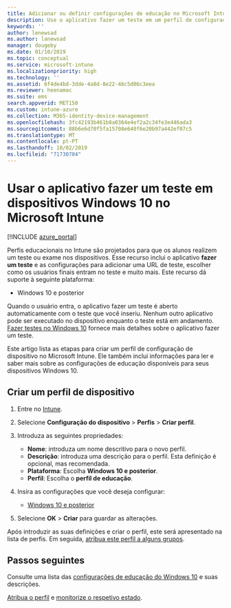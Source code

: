 ```yaml
---
title: Adicionar ou definir configurações de educação no Microsoft Intune-Azure | Microsoft Docs
description: Use o aplicativo fazer um teste em um perfil de configuração de dispositivo em dispositivos Windows 10 e posteriores no Microsoft Intune. Crie um perfil de configuração usando as configurações de educação e insira uma URL de aplicativo de teste, escolha como os usuários entram, monitore a tela durante o teste e permita ou Evite sugestões de texto durante o teste.
keywords: ''
author: lenewsad
ms.author: lanewsad
manager: dougeby
ms.date: 01/10/2019
ms.topic: conceptual
ms.service: microsoft-intune
ms.localizationpriority: high
ms.technology: ''
ms.assetid: 6f4de4bd-3dde-4a8d-8e22-46c5d06c3eea
ms.reviewer: heenamac
ms.suite: ems
search.appverid: MET150
ms.custom: intune-azure
ms.collection: M365-identity-device-management
ms.openlocfilehash: 3fc42193b461b8a0364e4ef2a2c34fe3e446ada3
ms.sourcegitcommit: 88b6e6d70f5fa15708e640f6e20b97a442ef07c5
ms.translationtype: MT
ms.contentlocale: pt-PT
ms.lasthandoff: 10/02/2019
ms.locfileid: "71730704"
---
```

# <a name="use-the-take-a-test-app-on-windows-10-devices-in-microsoft-intune"></a>Usar o aplicativo fazer um teste em dispositivos Windows 10 no Microsoft Intune

[!INCLUDE [azure_portal](../includes/azure_portal.md)]

Perfis educacionais no Intune são projetados para que os alunos realizem um teste ou exame nos dispositivos. Esse recurso inclui o aplicativo **fazer um teste** e as configurações para adicionar uma URL de teste, escolher como os usuários finais entram no teste e muito mais. Este recurso dá suporte à seguinte plataforma:

- Windows 10 e posterior

Quando o usuário entra, o aplicativo fazer um teste é aberto automaticamente com o teste que você inseriu. Nenhum outro aplicativo pode ser executado no dispositivo enquanto o teste está em andamento. [Fazer testes no Windows 10](https://docs.microsoft.com/education/windows/take-tests-in-windows-10) fornece mais detalhes sobre o aplicativo fazer um teste.

Este artigo lista as etapas para criar um perfil de configuração de dispositivo no Microsoft Intune. Ele também inclui informações para ler e saber mais sobre as configurações de educação disponíveis para seus dispositivos Windows 10.

## <a name="create-a-device-profile"></a>Criar um perfil de dispositivo

1. Entre no [Intune](https://go.microsoft.com/fwlink/?linkid=2090973).
2. Selecione **Configuração do dispositivo** > **Perfis** > **Criar perfil**.
3. Introduza as seguintes propriedades:

    - **Nome**: introduza um nome descritivo para o novo perfil.
    - **Descrição**: introduza uma descrição para o perfil. Esta definição é opcional, mas recomendada.
    - **Plataforma**: Escolha **Windows 10 e posterior**.
    - **Perfil**: Escolha o **perfil de educação**.

4. Insira as configurações que você deseja configurar:

    - [Windows 10 e posterior](education-settings-windows.md)

5. Selecione **OK** > **Criar** para guardar as alterações.

Após introduzir as suas definições e criar o perfil, este será apresentado na lista de perfis. Em seguida, [atribua este perfil a alguns grupos](device-profile-assign.md).

## <a name="next-steps"></a>Passos seguintes

Consulte uma lista das [configurações de educação do Windows 10](education-settings-windows.md) e suas descrições.

[Atribua o perfil](device-profile-assign.md) e [monitorize o respetivo estado](device-profile-monitor.md).
